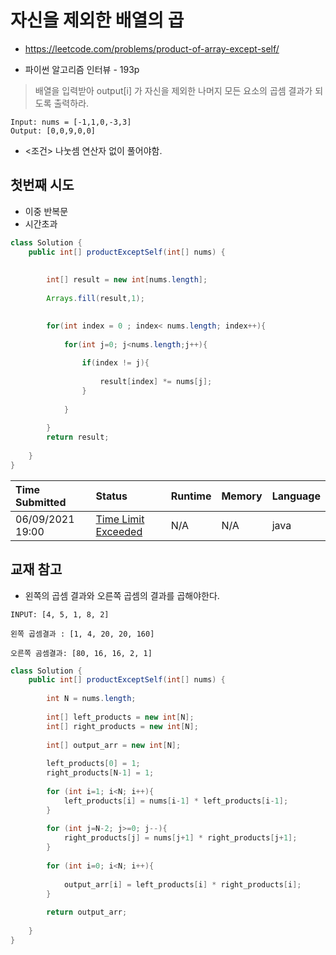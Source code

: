 # 자신을 제외한 배열의 곱

- https://leetcode.com/problems/product-of-array-except-self/

- 파이썬 알고리즘 인터뷰 - 193p



> 배열을 입력받아 output[i] 가 자신을 제외한 나머지 모든 요소의 곱셈 결과가 되도록 출력하라.

```text
Input: nums = [-1,1,0,-3,3]
Output: [0,0,9,0,0]
```

- <조건> 나눗셈 연산자 없이 풀어야함.



## 첫번째 시도

- 이중  반복문
- 시간초과

```java
class Solution {
    public int[] productExceptSelf(int[] nums) {
        
    
        int[] result = new int[nums.length];
        
        Arrays.fill(result,1);

  
        for(int index = 0 ; index< nums.length; index++){
         
            for(int j=0; j<nums.length;j++){
                
                if(index != j){
                    
                    result[index] *= nums[j];
                }
                
            }
            
        }
        return result;
     
    }
}
```



| Time Submitted   | Status                                                       | Runtime | Memory | Language |
| :--------------- | :----------------------------------------------------------- | :------ | :----- | :------- |
| 06/09/2021 19:00 | [Time Limit Exceeded](https://leetcode.com/submissions/detail/505364686/) | N/A     | N/A    | java     |



## 교재 참고

- 왼쪽의 곱셈 결과와 오른쪽 곱셈의 결과를 곱해야한다.

```
INPUT: [4, 5, 1, 8, 2]

왼쪽 곱셈결과 : [1, 4, 20, 20, 160]

오른쪽 곰셈결과: [80, 16, 16, 2, 1]

```



```java
class Solution {
    public int[] productExceptSelf(int[] nums) {
    
        int N = nums.length;
        
        int[] left_products = new int[N];
        int[] right_products = new int[N];
        
        int[] output_arr = new int[N];
        
        left_products[0] = 1;
        right_products[N-1] = 1;
        
        for (int i=1; i<N; i++){
            left_products[i] = nums[i-1] * left_products[i-1];
        }
        
        for (int j=N-2; j>=0; j--){
            right_products[j] = nums[j+1] * right_products[j+1];
        }
        
        for (int i=0; i<N; i++){
            
            output_arr[i] = left_products[i] * right_products[i];
        }
        
        return output_arr;
        
    }
}
```

